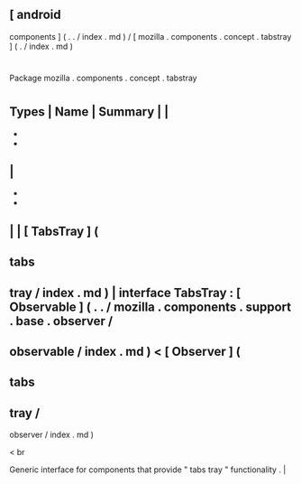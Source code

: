 [
android
-
components
]
(
.
.
/
index
.
md
)
/
[
mozilla
.
components
.
concept
.
tabstray
]
(
.
/
index
.
md
)
#
#
Package
mozilla
.
components
.
concept
.
tabstray
#
#
#
Types
|
Name
|
Summary
|
|
-
-
-
|
-
-
-
|
|
[
TabsTray
]
(
-
tabs
-
tray
/
index
.
md
)
|
interface
TabsTray
:
[
Observable
]
(
.
.
/
mozilla
.
components
.
support
.
base
.
observer
/
-
observable
/
index
.
md
)
<
[
Observer
]
(
-
tabs
-
tray
/
-
observer
/
index
.
md
)
>
<
br
>
Generic
interface
for
components
that
provide
"
tabs
tray
"
functionality
.
|

